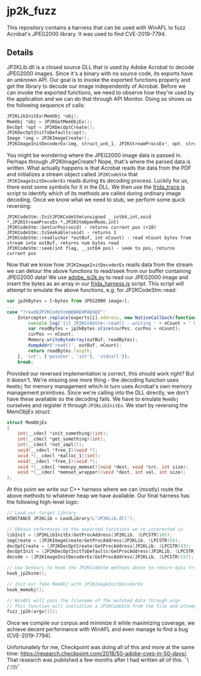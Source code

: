 # jp2k_fuzz

This repository contains a harness that can be used with WinAFL to fuzz Acrobat's JPEG2000 library. It was used to find CVE-2019-7794.

## Details

JP2KLib.dll is a closed source DLL that is used by Adobe Acrobat to decode JPEG2000 images. Since it's a binary with no source code, its exports have an unknown API. Our goal is to invoke the exported functions properly and get the library to decode our image independently of Acrobat. Before we can invoke the exported functions, we need to observe how they're used by the application and we can do that through API Monitor. Doing so shows us the following sequence of calls:
```cpp
JP2KLibInitEx(MemObj *obj);
MemObj *obj = JP2KGetMemObjEx();
DecOpt *opt = JP2KDecOptCreate();
JP2KDecOptInitToDefaults(opt);
Image *img = JP2KImageCreate();
JP2KImageInitDecoderEx(img, struct_unk_1, JP2KStreamProcsEx*, opt, struct_unk_3);
```
You might be wondering where the JPEG2000 image data is passed in. Perhaps through JP2KImageCreate? Nope, that's where the parsed data is written. What actually happens is that Acrobat reads the data from the PDF and initializes a stream object called `JP2KCodeStm` that `JP2KImageInitDecoderEx` reads during its decoding process. Luckily for us, there exist some symbols for it in the DLL. We then use the [frida_trace.js](frida_trace.js) script to identify which of its methods are called during ordinary image decoding. Once we know what we need to stub, we perform some quick reversing:
```
JP2KCodeStm::InitJP2KCodeStm(unsigned __int64,int,void *,JP2KStreamProcsEx *,JP2KStmOpenMode,int)
JP2KCodeStm::GetCurPos(void) - returns current pos (+28)
JP2KCodeStm::IsSeekable(void) - returns 1
JP2KCodeStm::read(uchar *outBuf, int nCount) - read nCount bytes from stream into outBuf, returns num bytes read
JP2KCodeStm::seek(int flag, __int64 pos) - seek to pos, returns current pos
```
Now that we know how `JP2KImageInitDecoderEx` reads data from the stream we can detour the above functions to read/seek from our buffer containing JPEG2000 data! We use [adobe_jp2k.py](adobe_jp2k.py) to read our JPEG2000 image and insert the bytes as an array in our [frida_harness.js](frida_harness.js) script. This script will attempt to emulate the above functions, e.g. for JP2KCodeStm::read:
```js
var jp2kBytes = [<bytes from JPEG2000 image>];
...
case "?read@JP2KCodeStm@@QAEHPAEH@Z":
    Interceptor.replace(exports[i].address, new NativeCallback(function(outBuf, nCount) {
        console.log('[i] JP2KCodeStm::read() - writing ' + nCount + ' bytes to ' + outBuf + ' curpos=' + curPos);
        var readBytes = jp2kBytes.slice(curPos, curPos + nCount);
        curPos += nCount;
        Memory.writeByteArray(outBuf, readBytes);
        dumpAddr('read()', outBuf, nCount);
        return readBytes.length;
    }, 'int', ['pointer', 'int'], 'stdcall'));
    break;
```
Provided our reversed implementation is correct, this should work right? But it doesn't. We're missing one more thing - the decoding function uses `MemObj` for memory management which in turn uses Acrobat's own memory management primitives. Since we're calling into the DLL directly, we don't have these available so the decoding fails. We have to emulate `MemObj` ourselves and register it through `JP2KLibInitEx`. We start by reversing the MemObjEx struct:
```cpp
struct MemObjEx
{
	int(__cdecl *init_something)(int);
	int(__cdecl *get_something)(int);
	int(__cdecl *not_impl)();
	void(__cdecl *free_2)(void *);
	void *(__cdecl *malloc_1)(int);
	void(__cdecl *free_1)(void *);
	void *(__cdecl *memcpy_memset)(void *dest, void *src, int size);
	void *(__cdecl *memset_wrapper)(void *dest, int val, int size);
};
```
At this point we write our C++ harness where we can (mostly) route the above methods to whatever heap we have available. Our final harness has the following high-level logic:
```c++
// Load our target library
HINSTANCE JP2KLib = LoadLibrary(L"JP2KLib.dll");

// Obtain references to the exported functions we're interested in
libInit = (JP2KLibInitEx)GetProcAddress(JP2KLib, (LPCSTR)185);
imgCreate = (JP2KImageCreate)GetProcAddress(JP2KLib, (LPCSTR)58);
decOptCreate = (JP2KDecOptCreate)GetProcAddress(JP2KLib, (LPCSTR)43);
decOptInit = (JP2KDecOptInitToDefaults)GetProcAddress(JP2KLib, (LPCSTR)45);
decode = (JP2KImageInitDecoderEx)GetProcAddress(JP2KLib, (LPCSTR)157);

// Use Detours to hook the JP2KCodeStm methods above to return data from our file buffer
hook_jp2kstm();

// Init our fake MemObj with JP2KImageInitDecoderEx 
hook_memobj();

// WinAFL will pass the filename of the mutated data through argv
// This function will initialize a JP2KCodeStm from the file and attempt to decode the image 
fuzz_jp2k(argv[1]);
```
Once we compile our corpus and minimize it while maximizing coverage, we achieve decent performance with WinAFL and even manage to find a bug (CVE-2019-7794).

Unfortunately for me, Checkpoint was doing all of this and more at the same time: https://research.checkpoint.com/2018/50-adobe-cves-in-50-days/. That research was published a few months after I had written all of this. ¯\\_(ツ)_/¯

